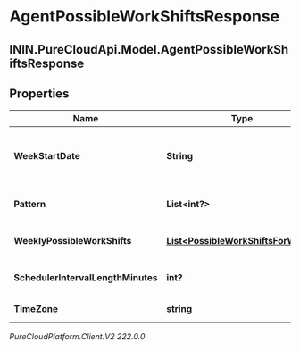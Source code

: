 # AgentPossibleWorkShiftsResponse

## ININ.PureCloudApi.Model.AgentPossibleWorkShiftsResponse

## Properties

|Name | Type | Description | Notes|
|------------ | ------------- | ------------- | -------------|
| **WeekStartDate** | **String** | Start date of requested effective work plan. Dates are represented as an ISO-8601 string. For example: yyyy-MM-dd | [optional] |
| **Pattern** | **List&lt;int?&gt;** | Each element is the ID of an effective work plan for a specific week | [optional] |
| **WeeklyPossibleWorkShifts** | [**List&lt;PossibleWorkShiftsForWeek&gt;**](PossibleWorkShiftsForWeek) | Each element is a weekly effective work plan that can be used for multiple weeks | [optional] |
| **SchedulerIntervalLengthMinutes** | **int?** | Number of minutes in each interval in the intervalScheduleProbabilities | [optional] |
| **TimeZone** | **string** | The time zone of the business unit | [optional] |



_PureCloudPlatform.Client.V2 222.0.0_
